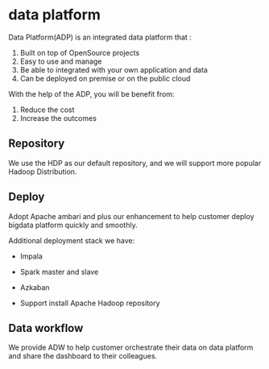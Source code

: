 # data platform

Data Platform(ADP) is an integrated data platform that :

1. Built on top of OpenSource projects  
2. Easy to use and manage 
3. Be able to integrated with your own application and data
4. Can be deployed on premise or on the public cloud


With the help of the ADP, you will be benefit from:

1. Reduce the cost 
2. Increase the outcomes 


## Repository

We use the HDP as our default repository, and we will support more popular Hadoop Distribution.

## Deploy

Adopt Apache ambari and plus our enhancement to help customer deploy bigdata platform quickly and smoothly.

Additional deployment stack we have:

* Impala

* Spark master and slave

* Azkaban

* Support install Apache Hadoop repository

## Data workflow

We provide ADW to help customer orchestrate their data on data platform and share the dashboard to their colleagues.

